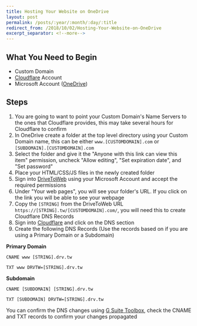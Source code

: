 ```yaml
---
title: Hosting Your Website on OneDrive
layout: post
permalink: /posts/:year/:month/:day/:title
redirect_from: /2018/10/02/Hosting-Your-Website-on-OneDrive
excerpt_separator: <!--more-->
---
```


<!--more-->

## What You Need to Begin
* Custom Domain
* [Cloudflare](https://www.cloudflare.com/) Account
* Microsoft Account ([OneDrive](https://onedrive.live.com/))

## Steps
1. You are going to want to point your Custom Domain's Name Servers to the ones that Cloudflare provides, this may take several hours for Cloudflare to confirm
2. In OneDrive create a folder at the top level directory using your Custom Domain name, this can be either `www.[CUSTOMDOMAIN].com` or `[SUBDOMAIN].[CUSTOMDOMAIN].com`
3. Select the folder and give it the "Anyone with this link can view this item" permission, uncheck "Allow editing", "Set expiration date", and "Set password"
4. Place your HTML/CSS/JS files in the newly created folder
5. Sign into [DriveToWeb](https://drv.tw/) using your Microsoft Account and accept the required permissions
6. Under "Your web pages", you will see your folder's URL. If you click on the link you will be able to see your webpage
7. Copy the `[STRING]` from the DriveToWeb URL `https://[STRING].tw/[CUSTOMDOMAIN].com/`, you will need this to create Cloudflare DNS Records
8. Sign into [Cloudflare](https://www.cloudflare.com/) and click on the DNS section
9. Create the following DNS Records (Use the records based on if you are using a Primary Domain or a Subdomain)

**Primary Domain**

`CNAME www [STRING].drv.tw`

`TXT www DRVTW=[STRING].drv.tw`

**Subdomain**

`CNAME [SUBDOMAIN] [STRING].drv.tw`

`TXT [SUBDOMAIN] DRVTW=[STRING].drv.tw`

You can confirm the DNS changes using [G Suite Toolbox](https://toolbox.googleapps.com/apps/dig), check the CNAME and TXT records to confirm your changes propagated